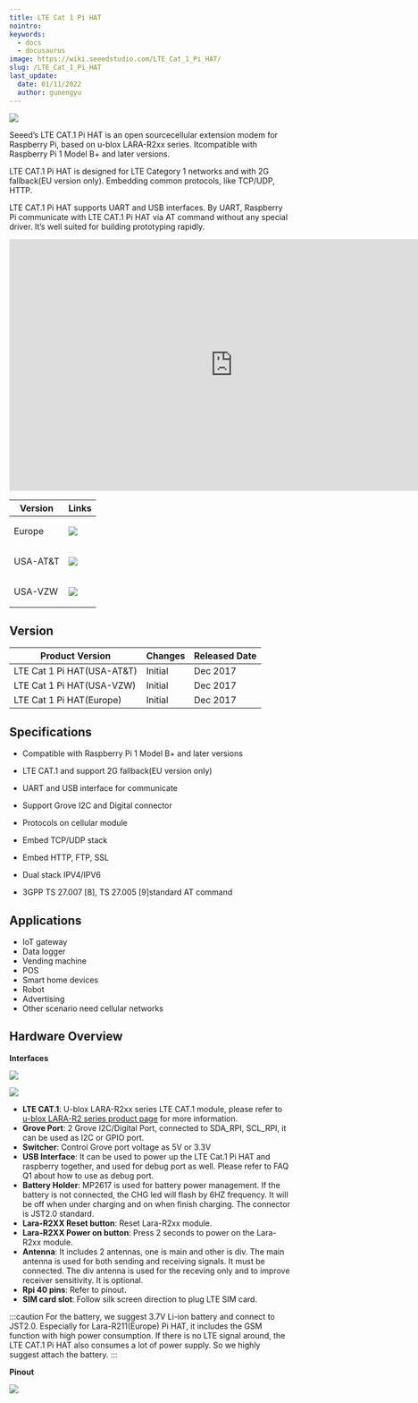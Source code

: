 ```yaml
---
title: LTE Cat 1 Pi HAT
nointro:
keywords:
  - docs
  - docusaurus
image: https://wiki.seeedstudio.com/LTE_Cat_1_Pi_HAT/
slug: /LTE_Cat_1_Pi_HAT
last_update:
  date: 01/11/2022
  author: gunengyu
---
```



![](https://files.seeedstudio.com/wiki/LTE_Cat_1_Pi_HAT/Img/overview.JPG)

Seeed’s LTE CAT.1 Pi HAT is an open sourcecellular extension modem for Raspberry Pi,
based on u-blox LARA-R2xx series. Itcompatible with Raspberry Pi 1 Model B+ and later versions.

LTE CAT.1 Pi HAT is designed for LTE Category 1 networks and with 2G fallback(EU version only). Embedding common protocols, like TCP/UDP, HTTP.

LTE CAT.1 Pi HAT supports UART and USB interfaces. By UART, Raspberry Pi communicate with LTE CAT.1 Pi HAT via AT command without any special driver. It’s well suited for building prototyping rapidly.

<iframe width="800" height="450" src="https://www.youtube.com/embed/nQmORk9_EQM" frameborder="0" allow="accelerometer; autoplay; encrypted-media; gyroscope; picture-in-picture" allowfullscreen></iframe>

|Version|Links|
|--|--|
|Europe<br/>|<p style={{}}><a href="https://www.seeedstudio.com/TE-Cat-1-Pi-HAT-%28Europe%29-p-3060.html" target="_blank"><img src="https://files.seeedstudio.com/wiki/wiki_english/docs/images/get_one_now_small.png" /></a></p>|
|USA-AT&T<br/> |<p style={{}}><a href="https://www.seeedstudio.com/LTE-Cat-1-Pi-HAT-%28USA-AT%26T%29-p-3056.html" target="_blank"><img src="https://files.seeedstudio.com/wiki/wiki_english/docs/images/get_one_now_small.png" /></a></p>|
|USA-VZW<br />|<p style={{}}><a href="https://www.seeedstudio.com/LTE-Cat-1-Pi-HAT-%28USA-VZW%29-p-3061.html" target="_blank"><img src="https://files.seeedstudio.com/wiki/wiki_english/docs/images/get_one_now_small.png" /></a></p>|

## Version

| Product Version              | Changes | Released Date |
|------------------------------|---------|---------------|
| LTE Cat 1 Pi HAT(USA-AT&T)   | Initial | Dec 2017      |
| LTE Cat 1 Pi HAT(USA-VZW)    | Initial | Dec 2017      |
| LTE Cat 1 Pi HAT(Europe)     | Initial | Dec 2017      |

## Specifications

- Compatible with Raspberry Pi 1 Model
B+ and later versions

- LTE CAT.1 and support 2G fallback(EU
version only)

- UART and USB interface for
communicate

- Support Grove I2C and Digital
connector

- Protocols on cellular module

- Embed TCP/UDP stack

- Embed HTTP, FTP, SSL

- Dual stack IPV4/IPV6

- 3GPP TS 27.007 [8], TS 27.005 [9]standard AT command

## Applications

- IoT gateway
- Data logger
- Vending machine
- POS
- Smart home devices
- Robot
- Advertising
- Other scenario need cellular networks

## Hardware Overview

**Interfaces**

![](https://files.seeedstudio.com/wiki/LTE_Cat_1_Pi_HAT/Img/interfaces1.png)

![](https://files.seeedstudio.com/wiki/LTE_Cat_1_Pi_HAT/Img/interfaces2.png)

- **LTE CAT.1**: U-blox LARA-R2xx series LTE CAT.1
module, please refer to [u-blox LARA-R2 series product page](https://www.u-blox.com/en/product/lara-r2-series) for more information.
- **Grove Port**: 2 Grove I2C/Digital Port, connected to SDA_RPI, SCL_RPI, it can be used as I2C or GPIO port.
- **Switcher**: Control Grove port voltage as 5V or 3.3V
- **USB Interface**: It can be used to power up the LTE Cat.1 Pi HAT and raspberry together, and used for debug port as well. Please refer to FAQ Q1 about how to use as debug port.
- **Battery Holder**: MP2617 is used for battery power management. If the battery is not connected, the CHG led will flash by 6HZ frequency. It will be off when under charging and on when finish charging. The connector is JST2.0 standard.
- **Lara-R2XX Reset button**: Reset Lara-R2xx module.
- **Lara-R2XX Power on button**: Press 2 seconds to power on the Lara-R2xx module.
- **Antenna**: It includes 2 antennas, one is main and other is div. The main antenna is used for both sending and receiving signals. It must be connected. The div antenna is used for the receving only and to improve receiver sensitivity. It is optional.
- **Rpi 40 pins**: Refer to pinout.
- **SIM card slot**: Follow silk screen direction to plug LTE SIM card.

:::caution
    For the battery, we suggest 3.7V Li-ion battery and connect to JST2.0. Especially for Lara-R211(Europe) Pi HAT, it includes the GSM function with high power consumption. If there is no LTE signal around, the LTE CAT.1 Pi HAT also consumes a lot of power supply. So we highly suggest attach the battery.
:::

**Pinout**

![](https://files.seeedstudio.com/wiki/LTE_Cat_1_Pi_HAT/Img/pinout.jpg)

<div>
  <style type="text/css" dangerouslySetInnerHTML={{__html: "\n.tg  {border-collapse:collapse;border-spacing:0;}\n.tg td{font-family:Arial, sans-serif;font-size:14px;padding:10px 5px;border-style:solid;border-width:1px;overflow:hidden;word-break:normal;border-color:black;}\n.tg th{font-family:Arial, sans-serif;font-size:14px;font-weight:normal;padding:10px 5px;border-style:solid;border-width:1px;overflow:hidden;word-break:normal;border-color:black;}\n.tg .tg-us36{border-color:inherit;vertical-align:top}\n" }} />
  <table className="tg">
    <tbody><tr>
        <th className="tg-us36">Pin Used</th>
        <th className="tg-us36">Python (BCM)</th>
        <th className="tg-us36">WiringPi GPIO</th>
        <th className="tg-us36">Name</th>
        <th className="tg-us36" colSpan={2}>P1 Pin Number</th>
        <th className="tg-us36">Name</th>
        <th className="tg-us36">WiringPi GPIO</th>
        <th className="tg-us36">Python (BCM)</th>
        <th className="tg-us36">Pin Used</th>
      </tr>
      <tr>
        <td className="tg-us36">3V3_RPI</td>
        <td className="tg-us36" />
        <td className="tg-us36" />
        <td className="tg-us36">3.3v DC Power</td>
        <td className="tg-us36">1</td>
        <td className="tg-us36">2</td>
        <td className="tg-us36">5v DC Power</td>
        <td className="tg-us36" />
        <td className="tg-us36" />
        <td className="tg-us36">5V_RPI</td>
      </tr>
      <tr>
        <td className="tg-us36">SDA_RPI</td>
        <td className="tg-us36" />
        <td className="tg-us36">8</td>
        <td className="tg-us36">GPIO02 (SDA1, I2C)</td>
        <td className="tg-us36">3</td>
        <td className="tg-us36">4</td>
        <td className="tg-us36">5v DC Power</td>
        <td className="tg-us36" />
        <td className="tg-us36" />
        <td className="tg-us36">5V_RPI</td>
      </tr>
      <tr>
        <td className="tg-us36">SCL_RPI</td>
        <td className="tg-us36" />
        <td className="tg-us36">9</td>
        <td className="tg-us36">GPIO03 (SCL1, I2C)</td>
        <td className="tg-us36">5</td>
        <td className="tg-us36">6</td>
        <td className="tg-us36">Ground</td>
        <td className="tg-us36" />
        <td className="tg-us36" />
        <td className="tg-us36">GND</td>
      </tr>
      <tr>
        <td className="tg-us36">FREE</td>
        <td className="tg-us36">4</td>
        <td className="tg-us36">7</td>
        <td className="tg-us36">GPIO04</td>
        <td className="tg-us36">7</td>
        <td className="tg-us36">8</td>
        <td className="tg-us36">GPIO14 (TXD0)</td>
        <td className="tg-us36">15</td>
        <td className="tg-us36" />
        <td className="tg-us36">TX_RPI</td>
      </tr>
      <tr>
        <td className="tg-us36">GND</td>
        <td className="tg-us36" />
        <td className="tg-us36" />
        <td className="tg-us36">Ground</td>
        <td className="tg-us36">9</td>
        <td className="tg-us36">10</td>
        <td className="tg-us36">GPIO15 (RXD0)</td>
        <td className="tg-us36">16</td>
        <td className="tg-us36" />
        <td className="tg-us36">RX_RPI</td>
      </tr>
      <tr>
        <td className="tg-us36">RTS_RPI</td>
        <td className="tg-us36">17</td>
        <td className="tg-us36">0</td>
        <td className="tg-us36">GPIO17</td>
        <td className="tg-us36">11</td>
        <td className="tg-us36">12</td>
        <td className="tg-us36">GPIO18</td>
        <td className="tg-us36">1</td>
        <td className="tg-us36">18</td>
        <td className="tg-us36">FREE</td>
      </tr>
      <tr>
        <td className="tg-us36">FREE</td>
        <td className="tg-us36">27</td>
        <td className="tg-us36">2</td>
        <td className="tg-us36">GPIO27</td>
        <td className="tg-us36">13</td>
        <td className="tg-us36">14</td>
        <td className="tg-us36">Ground</td>
        <td className="tg-us36" />
        <td className="tg-us36" />
        <td className="tg-us36">GND</td>
      </tr>
      <tr>
        <td className="tg-us36">FREE</td>
        <td className="tg-us36">22</td>
        <td className="tg-us36">3</td>
        <td className="tg-us36">GPIO22</td>
        <td className="tg-us36">15</td>
        <td className="tg-us36">16</td>
        <td className="tg-us36">GPIO23</td>
        <td className="tg-us36">4</td>
        <td className="tg-us36">23</td>
        <td className="tg-us36">FREE</td>
      </tr>
      <tr>
        <td className="tg-us36">3V3_RPI</td>
        <td className="tg-us36" />
        <td className="tg-us36" />
        <td className="tg-us36">3.3v DC Power</td>
        <td className="tg-us36">17</td>
        <td className="tg-us36">18</td>
        <td className="tg-us36">GPIO24</td>
        <td className="tg-us36">5</td>
        <td className="tg-us36">24</td>
        <td className="tg-us36">FREE</td>
      </tr>
      <tr>
        <td className="tg-us36">FREE</td>
        <td className="tg-us36" />
        <td className="tg-us36">12</td>
        <td className="tg-us36">GPIO10 (SPI0_MOSI)</td>
        <td className="tg-us36">19</td>
        <td className="tg-us36">20</td>
        <td className="tg-us36">Ground</td>
        <td className="tg-us36" />
        <td className="tg-us36" />
        <td className="tg-us36">GND</td>
      </tr>
      <tr>
        <td className="tg-us36">FREE</td>
        <td className="tg-us36" />
        <td className="tg-us36">13</td>
        <td className="tg-us36">GPIO09 (SPI0_MISO)</td>
        <td className="tg-us36">21</td>
        <td className="tg-us36">22</td>
        <td className="tg-us36">GPIO25 </td>
        <td className="tg-us36">6</td>
        <td className="tg-us36">25</td>
        <td className="tg-us36">FREE</td>
      </tr>
      <tr>
        <td className="tg-us36">FREE</td>
        <td className="tg-us36" />
        <td className="tg-us36">14</td>
        <td className="tg-us36">GPIO11 (SPI0 SCLK)</td>
        <td className="tg-us36">23</td>
        <td className="tg-us36">24</td>
        <td className="tg-us36">GPIO08 (SPI0_CS0)</td>
        <td className="tg-us36">10</td>
        <td className="tg-us36" />
        <td className="tg-us36">FREE</td>
      </tr>
      <tr>
        <td className="tg-us36">GND</td>
        <td className="tg-us36" />
        <td className="tg-us36" />
        <td className="tg-us36">Ground</td>
        <td className="tg-us36">25</td>
        <td className="tg-us36">26</td>
        <td className="tg-us36">GPIO07 (SPI0_CS1)</td>
        <td className="tg-us36">11</td>
        <td className="tg-us36" />
        <td className="tg-us36">FREE</td>
      </tr>
      <tr>
        <td className="tg-us36">FREE</td>
        <td className="tg-us36" />
        <td className="tg-us36">30</td>
        <td className="tg-us36">Reserved</td>
        <td className="tg-us36">27</td>
        <td className="tg-us36">28</td>
        <td className="tg-us36">Reserved</td>
        <td className="tg-us36">31</td>
        <td className="tg-us36" />
        <td className="tg-us36">FREE</td>
      </tr>
      <tr>
        <td className="tg-us36">LARA_PWR</td>
        <td className="tg-us36">5</td>
        <td className="tg-us36">21</td>
        <td className="tg-us36">GPIO05</td>
        <td className="tg-us36">29</td>
        <td className="tg-us36">30</td>
        <td className="tg-us36">Ground</td>
        <td className="tg-us36" />
        <td className="tg-us36" />
        <td className="tg-us36">GND</td>
      </tr>
      <tr>
        <td className="tg-us36">LARA_RST</td>
        <td className="tg-us36">6</td>
        <td className="tg-us36">22</td>
        <td className="tg-us36">GPIO06</td>
        <td className="tg-us36">31</td>
        <td className="tg-us36">32</td>
        <td className="tg-us36">GPIO12</td>
        <td className="tg-us36">26</td>
        <td className="tg-us36">12</td>
        <td className="tg-us36">FREE</td>
      </tr>
      <tr>
        <td className="tg-us36">FREE</td>
        <td className="tg-us36">13</td>
        <td className="tg-us36">23</td>
        <td className="tg-us36">GPIO13</td>
        <td className="tg-us36">33</td>
        <td className="tg-us36">34</td>
        <td className="tg-us36">Ground</td>
        <td className="tg-us36" />
        <td className="tg-us36" />
        <td className="tg-us36">GND</td>
      </tr>
      <tr>
        <td className="tg-us36">FREE</td>
        <td className="tg-us36">19</td>
        <td className="tg-us36">24</td>
        <td className="tg-us36">GPIO19(SPI1 MISO)</td>
        <td className="tg-us36">35</td>
        <td className="tg-us36">36</td>
        <td className="tg-us36">GPIO16(SPI1 CS0)</td>
        <td className="tg-us36">27</td>
        <td className="tg-us36">16</td>
        <td className="tg-us36">CTS_RPI</td>
      </tr>
      <tr>
        <td className="tg-us36">FREE</td>
        <td className="tg-us36">26</td>
        <td className="tg-us36">25</td>
        <td className="tg-us36">GPIO26</td>
        <td className="tg-us36">37</td>
        <td className="tg-us36">38</td>
        <td className="tg-us36">GPIO20(SPI1 MOSI)</td>
        <td className="tg-us36">28</td>
        <td className="tg-us36">20</td>
        <td className="tg-us36">FREE</td>
      </tr>
      <tr>
        <td className="tg-us36">GND</td>
        <td className="tg-us36" />
        <td className="tg-us36" />
        <td className="tg-us36">Ground</td>
        <td className="tg-us36">39</td>
        <td className="tg-us36">40</td>
        <td className="tg-us36">GPIO21(SPI1 SCLK)</td>
        <td className="tg-us36">29</td>
        <td className="tg-us36">21</td>
        <td className="tg-us36">FREE</td>
      </tr>
    </tbody></table>
</div>

**Dimensions**

![](https://files.seeedstudio.com/wiki/LTE_Cat_1_Pi_HAT/Img/Hard01.png)

<iframe src="https://3dwarehouse.sketchup.com/embed.html?mid=eeee1715-69fe-4e5e-a643-15a3c1f3510d" frameborder="0" scrolling="no" marginheight="0" marginwidth="0" width="800" height="450" allowfullscreen></iframe>

**Versions**

Now we have made three versions of the LTE Cat 1 Pi HAT. In addition to supporting different networks, they are almost the same. And you may pay attention that the only the Europe version support 2G net.

| Version  | Module    | Network |
|----------|-----------|---------|
| Europe   | LARA-R211 | 2G/4G   |
| USA-AT&T | LARA-R203 | 4G      |
| USA-VZW  | LARA-R204 | 4G      |

## Getting Started

### Hardware

:::note
    We use the Raspberry Pi3 with 2018-04-18 [RASPBIAN STRETCH WITH DESKTOP](https://www.raspberrypi.org/downloads/raspbian/) for below demo.
:::

- Step 1. Stack LTE Cat 1 Pi HAT on top of Raspberrry and connect the 2 antennas.

![](https://files.seeedstudio.com/wiki/LTE_Cat_1_Pi_HAT/Img/Rasp_Pi_HAT.jpg)

- Step 2. Connect the mouse, keyboard and monitor as well.
- Step 3. Power the Raspberry Pi.

### Software

- Step 1. Use dtoverlay=pi3-disable-bt to enable Raspberry Pi3/Pi4 UART0.

```
sudo nano /boot/config.txt
```

Then add `dtoverlay=pi3-disable-bt` and `enable_uart=1` to bottom of the config.txt. it should look like this.

```bash
[all]
#dtoverlay=vc4-fkms-v3d
dtoverlay=pi3-disable-bt
enable_uart=1
```

- Step 2. Disable the system serivce to use the UART0.

```
sudo systemctl disable hciuart 
```

:::note
    Pi3-disable-bt disables the Bluetooth device and restores UART0/ttyAMA0 to GPIOs 14 and 15. It is also necessary to disable the system service that initialises the modem so it doesn't use the UART: sudo systemctl disable hciuart.
:::

- Step 3. Delete the console=serial0,115200 in cmdline.txt.

```
sudo nano /boot/cmdline.txt
```

Then delete console=serial0,115200 from the string.

- Step 4. Reboot the Raspberry Pi3/Pi4

```
sudo reboot
```

- Step 5. Run below commands to run the demo

```
cd ~
git clone https://github.com/Seeed-Studio/ublox_lara_r2_pi_hat.git
cd ublox_lara_r2_pi_hat
sudo python setup.py install
cd test
sudo python test01.py
```

- Step 6. Here is the output from terminal.

```
pi@raspberrypi:~/Desktop/ublox_lara_r2_pi_hat/examples $ sudo python test01.py
40-pin GPIO header detected
Enabling CTS0 and RTS0 on GPIOs 16 and 17
rts cts on
waking up...
module name:  LARA-R211
RSSI:  3
```

## FAQ

**Q1: Can we communicate with LTE Cat 1 Pi HAT directly with PC?**

A1: Yes, there are 2 ways. One is USB and other is UART port.

- For USB, Please use the USB cable to connect the Pi HAT with PC directly. Then download and install the [u-blox Cellular USB_Windows Driver, v2.0](https://www.u-blox.com/sites/default/files/ubloxCell_usbcdc_windows_3264_v2.0.0.0.exe.zip). The COM3 and COM4 are used for AT command in device manager. We can use any Serial COM monitor tool to run AT commands or use
evaluation software [m-center for Windows, version 1.11.0](https://www.u-blox.com/sites/default/files/products/tools/m-center-01.11.00.exe) for windows.

![](https://files.seeedstudio.com/wiki/LTE_Cat_1_Pi_HAT/Img/device_manager.png)

- For the UART port,　Please use the [usb to serial adaptor](https://www.seeedstudio.com/UartSBee-V5-p-1752.html), follow below connection and use the baudrate as 115200. We can use any Serial COM monitor tool to run AT commands.

|   USB to UART Adaptor | LTE Cat1 Pi HAT              |
|-----------------------|------------------------------|
| GND                   | Pin6-GND                     |
| TX                    | Pin8-TX_RPI                  |
| RX                    | Pin10-RX_RPI                 |
| NA                    | Pin11-RTS_RPI Connect to Pin9-GND |

![](https://files.seeedstudio.com/wiki/LTE_Cat_1_Pi_HAT/Img/UART.png)

:::caution
    Please do connect the RTS_RPI to GND as marked as red at above picture if we use the UART port for communication.
:::
**Q2: Do you have AT command list?**

A2: Here is [u-blox-CEL_ATCommands](https://files.seeedstudio.com/wiki/LTE_Cat_1_Pi_HAT/res/u-blox-CEL_ATCommands_(UBX-13002752).pdf).

**Q3: What is differences between the Lara-R203/204/211?**

A3: Please refer to [u-blox LARA-R2 series product page](https://www.u-blox.com/en/product/lara-r2-series).

**Q4: How to register to AT&T network for LARA-203?**

A4: Please run below commands.

```
AT+COPS=2
AT+UMNOCONF=2
AT+COPS=0
```

You can try below command to verify AT&T network connection.

```
AT+UPSD=0,1,"AT&T"
AT+UPSDA=0,3
AT+UPING="www.google.com"
```

**Q5: How to register to Verizon network for LARA-204?**

A5: Please run below commands.

```
AT+COPS=2
AT+UMNOCONF=3
AT+COPS=0
```

You can try below command to verify Verizon network connection.

```
AT+UPSD=0,1,"vzwinternet"
AT+UPSDA=0,3
AT+UPING="www.google.com"
```

## Resource

- **[PDF]** [LTE Cat.1 Pi HAT Schematic](https://files.seeedstudio.com/wiki/LTE_Cat_1_Pi_HAT/res/LTE%20CAT.1%20Pi%20HAT%20v1.0.pdf)
- **[PDF]** [u-blox-CEL_ATCommands](https://files.seeedstudio.com/wiki/LTE_Cat_1_Pi_HAT/res/u-blox-CEL_ATCommands_(UBX-13002752).pdf)
- **[PDF]** [LARA-R2_DataSheet](https://files.seeedstudio.com/wiki/LTE_Cat_1_Pi_HAT/res/LARA-R2_DataSheet_(UBX-16005783).pdf)
- **[PDF]** [LARA-R2_SysIntegrManual](https://files.seeedstudio.com/wiki/LTE_Cat_1_Pi_HAT/res/LARA-R2_SysIntegrManual_(UBX-16010573).pdf)
- **[PDF]** [AT-Commands Examples AppNote](https://files.seeedstudio.com/wiki/LTE_Cat_1_Pi_HAT/res/AT-CommandsExamples_AppNote_(UBX-13001820).pdf)

We have this part available in [geppetto](https://geppetto.seeedstudio.com/), easy modular electronic design with Seeed and Geppeto. Build it Now. [geppetto.seeedstudio.com](https://geppetto.seeedstudio.com/)

## Projects

**Face Recognization Smart Lock with LTE Pi HAT**: Face recognition is becoming more and more widely used, we can use it to make a smart lock.

<iframe frameborder='0' height='327.5' scrolling='no' src='https://project.seeedstudio.com/SeeedStudio/face-recognization-smart-lock-with-lte-pi-hat-abcec9/embed' width='350'></iframe>

## Tech Support & Product Discussion

 if you have any technical issue.  submit the issue into our [forum](http://forum.seeedstudio.com/).
Thank you for choosing our products! We are here to provide you with different support to ensure that your experience with our products is as smooth as possible. We offer several communication channels to cater to different preferences and needs.

<div class="button_tech_support_container">
<a href="https://forum.seeedstudio.com/" class="button_forum"></a>
<a href="https://www.seeedstudio.com/contacts" class="button_email"></a>
</div>

<div class="button_tech_support_container">
<a href="https://discord.gg/eWkprNDMU7" class="button_discord"></a>
<a href="https://github.com/Seeed-Studio/wiki-documents/discussions/69" class="button_discussion"></a>
</div>
